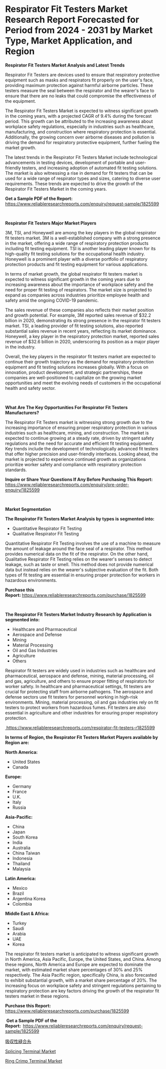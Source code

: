 <p><h1>Respirator Fit Testers Market Research Report Forecasted for Period from 2024 -  2031 by Market Type, Market Application, and Region</h1></p><p><strong>Respirator Fit Testers Market Analysis and Latest Trends</strong></p>
<p><p>Respirator Fit Testers are devices used to ensure that respiratory protective equipment such as masks and respirators fit properly on the user's face, providing maximum protection against harmful airborne particles. These testers measure the seal between the respirator and the wearer's face to ensure that there are no leaks that could compromise the effectiveness of the equipment.</p><p>The Respirator Fit Testers Market is expected to witness significant growth in the coming years, with a projected CAGR of 9.4% during the forecast period. This growth can be attributed to the increasing awareness about workplace safety regulations, especially in industries such as healthcare, manufacturing, and construction where respiratory protection is essential. Additionally, the growing concern over airborne diseases and pollution is driving the demand for respiratory protective equipment, further fueling the market growth.</p><p>The latest trends in the Respirator Fit Testers Market include technological advancements in testing devices, development of portable and user-friendly testers, and increasing adoption of automated fit testing solutions. The market is also witnessing a rise in demand for fit testers that can be used for a wide range of respirator types and sizes, catering to diverse user requirements. These trends are expected to drive the growth of the Respirator Fit Testers Market in the coming years.</p></p>
<p><strong>Get a Sample PDF of the Report:&nbsp;</strong> <a href="https://www.reliableresearchreports.com/enquiry/request-sample/1825599">https://www.reliableresearchreports.com/enquiry/request-sample/1825599</a></p>
<p>&nbsp;</p>
<p><strong>Respirator Fit Testers Major Market Players</strong></p>
<p><p>3M, TSI, and Honeywell are among the key players in the global respirator fit testers market. 3M is a well-established company with a strong presence in the market, offering a wide range of respiratory protection products including fit testing equipment. TSI is another leading player known for its high-quality fit testing solutions for the occupational health industry. Honeywell is a prominent player with a diverse portfolio of respiratory protection products and fit testing equipment for various applications.</p><p>In terms of market growth, the global respirator fit testers market is expected to witness significant growth in the coming years due to increasing awareness about the importance of workplace safety and the need for proper fit testing of respirators. The market size is projected to expand as companies across industries prioritize employee health and safety amid the ongoing COVID-19 pandemic.</p><p>The sales revenue of these companies also reflects their market position and growth potential. For example, 3M reported sales revenue of $32.2 billion in 2020, demonstrating its strong presence in the respirator fit testers market. TSI, a leading provider of fit testing solutions, also reported substantial sales revenue in recent years, reflecting its market dominance. Honeywell, a key player in the respiratory protection market, reported sales revenue of $32.6 billion in 2020, underscoring its position as a major player in the industry.</p><p>Overall, the key players in the respirator fit testers market are expected to continue their growth trajectory as the demand for respiratory protection equipment and fit testing solutions increases globally. With a focus on innovation, product development, and strategic partnerships, these companies are well-positioned to capitalize on the growing market opportunities and meet the evolving needs of customers in the occupational health and safety sector.</p></p>
<p>&nbsp;</p>
<p><strong>What Are The Key Opportunities For Respirator Fit Testers Manufacturers?</strong></p>
<p><p>The Respirator Fit Testers market is witnessing strong growth due to the increasing importance of ensuring proper respiratory protection in various industries such as healthcare, mining, and construction. The market is expected to continue growing at a steady rate, driven by stringent safety regulations and the need for accurate and efficient fit testing equipment. Key trends include the development of technologically advanced fit testers that offer higher precision and user-friendly interfaces. Looking ahead, the market is projected to experience continued growth as organizations prioritize worker safety and compliance with respiratory protection standards.</p></p>
<p><strong>Inquire or Share Your Questions If Any Before Purchasing This Report:</strong> <a href="https://www.reliableresearchreports.com/enquiry/pre-order-enquiry/1825599">https://www.reliableresearchreports.com/enquiry/pre-order-enquiry/1825599</a></p>
<p>&nbsp;</p>
<p><strong>Market Segmentation</strong></p>
<p><strong>The Respirator Fit Testers Market Analysis by types is segmented into:</strong></p>
<p><ul><li>Quantitative Respirator Fit Testing</li><li>Qualitative Respirator Fit Testing</li></ul></p>
<p><p>Quantitative Respirator Fit Testing involves the use of a machine to measure the amount of leakage around the face seal of a respirator. This method provides numerical data on the fit of the respirator. On the other hand, Qualitative Respirator Fit Testing relies on the wearer's senses to detect leakage, such as taste or smell. This method does not provide numerical data but instead relies on the wearer's subjective evaluation of the fit. Both types of fit testing are essential in ensuring proper protection for workers in hazardous environments.</p></p>
<p><strong>Purchase this Report:&nbsp;</strong><a href="https://www.reliableresearchreports.com/purchase/1825599">https://www.reliableresearchreports.com/purchase/1825599</a></p>
<p>&nbsp;</p>
<p><strong>The Respirator Fit Testers Market Industry Research by Application is segmented into:</strong></p>
<p><ul><li>Healthcare and Pharmaceutical</li><li>Aerospace and Defense</li><li>Mining</li><li>Material Processing</li><li>Oil and Gas Industries</li><li>Agriculture</li><li>Others</li></ul></p>
<p><p>Respirator fit testers are widely used in industries such as healthcare and pharmaceutical, aerospace and defense, mining, material processing, oil and gas, agriculture, and others to ensure proper fitting of respirators for worker safety. In healthcare and pharmaceutical settings, fit testers are crucial for protecting staff from airborne pathogens. The aerospace and defense sectors use fit testers for personnel working in high-risk environments. Mining, material processing, oil and gas industries rely on fit testers to protect workers from hazardous fumes. Fit testers are also essential in agriculture and other industries for ensuring proper respiratory protection.</p></p>
<p><a href="https://www.reliableresearchreports.com/respirator-fit-testers-r1825599">&nbsp;https://www.reliableresearchreports.com/respirator-fit-testers-r1825599</a></p>
<p><strong>In terms of Region, the Respirator Fit Testers Market Players available by Region are:</strong></p>
<p>
    <p> <strong> North America: </strong>
        <ul>
            <li>United States</li>
            <li>Canada</li>
        </ul>
        </p> 
    <p> <strong> Europe: </strong>
        <ul>
            <li>Germany</li>
            <li>France</li>
            <li>U.K.</li>
            <li>Italy</li>
            <li>Russia</li>
        </ul>
        </p> 
    <p> <strong> Asia-Pacific: </strong>
        <ul>
            <li>China</li>
            <li>Japan</li>
            <li>South Korea</li>
            <li>India</li>
            <li>Australia</li>
            <li>China Taiwan</li>
            <li>Indonesia</li>
            <li>Thailand</li>
            <li>Malaysia</li>
        </ul>
        </p> 
    <p> <strong> Latin America: </strong>
        <ul>
            <li>Mexico</li>
            <li>Brazil</li>
            <li>Argentina Korea</li>
            <li>Colombia</li>
        </ul>
        </p> 
    <p> <strong> Middle East & Africa: </strong>
        <ul>
            <li>Turkey</li>
            <li>Saudi</li>
            <li>Arabia</li>
            <li>UAE</li>
            <li>Korea</li>
        </ul>
    </p>
    </p>
<p><p>The respirator fit testers market is anticipated to witness significant growth in North America, Asia Pacific, Europe, the United States, and China. Among these regions, North America and Europe are expected to dominate the market, with estimated market share percentages of 30% and 25% respectively. The Asia Pacific region, specifically China, is also forecasted to exhibit substantial growth, with a market share percentage of 20%. The increasing focus on workplace safety and stringent regulations pertaining to respiratory protection are key factors driving the growth of the respirator fit testers market in these regions.</p></p>
<p><strong>Purchase this Report: </strong><a href="https://www.reliableresearchreports.com/purchase/1825599">https://www.reliableresearchreports.com/purchase/1825599</a></p>
<p>&nbsp;<strong>Get a Sample PDF of the Report:&nbsp;&nbsp;</strong><a href="https://www.reliableresearchreports.com/enquiry/request-sample/1825599">https://www.reliableresearchreports.com/enquiry/request-sample/1825599</a></p>
<p><strong></strong></p>
<p><p><a href="https://github.com/mreklxf44233/Market-Research-Report-List-1/blob/main/528260040348.md">吸収性縫合糸</a></p><p><a href="https://www.linkedin.com/pulse/splicing-terminal-market-trends-forecast-competitive-mtgrc?trackingId=5zQCzDi9aRPBRkF2KpypFA%3D%3D">Splicing Terminal Market</a></p><p><a href="https://www.linkedin.com/pulse/ring-crimp-terminal-market-insight-trends-growth-forecasted-ohw0c?trackingId=IH8KxfnPTzU2Vjqw2SCZQQ%3D%3D">Ring Crimp Terminal Market</a></p></p>
